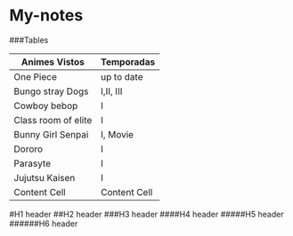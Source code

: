 # My-notes


###Tables
                    
Animes Vistos  | Temporadas
------------- | -------------
One Piece   |   up to date
Bungo stray Dogs  | I,II, III
Cowboy bebop  | I
Class room of elite  | I
Bunny Girl Senpai   | I, Movie
Dororo  | I
Parasyte  | I
Jujutsu Kaisen  | I
Content Cell  | Content Cell


#H1 header
##H2 header
###H3 header
####H4 header
#####H5 header
######H6 header

